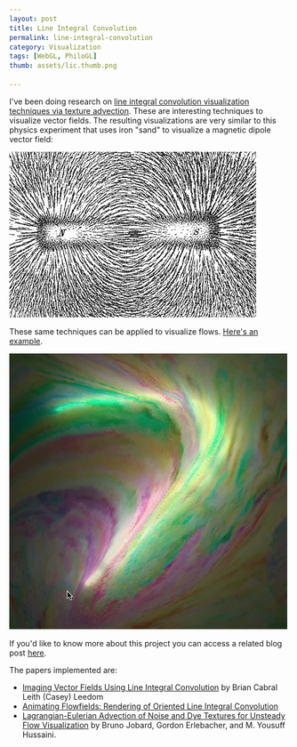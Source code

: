 ```yaml
---
layout: post
title: Line Integral Convolution
permalink: line-integral-convolution
category: Visualization
tags: [WebGL, PhiloGL]
thumb: assets/lic.thumb.png

---
```


I've been doing research on [line integral convolution visualization techniques via texture advection](https://github.com/philogb/lic#readme).
These are interesting techniques to visualize
vector fields. The resulting visualizations are very similar to this
physics experiment that uses iron "sand" to visualize a magnetic dipole vector
field:

![Magnetic dipole visualization](/assets/lic/magnet.png)

These same techniques can be applied to visualize flows. [Here's an
example](http://philogb.github.com/LIC/fluid.html).

![Flow visualization](/assets/lic/flow.png)

If you'd like to know more about this project you can access a related
blog post [here](http://blog.thejit.org/2012/08/14/playing-with-line-integral-convolutions/).

The papers implemented are:

 * [Imaging Vector Fields Using Line Integral Convolution](http://www8.cs.umu.se/kurser/TDBD13/VT00/extra/p263-cabral.pdf) by Brian Cabral Leith (Casey) Leedom
 * [Animating Flowfields: Rendering of Oriented Line Integral Convolution](http://graphics.cs.ucdavis.edu/~lfeng/sig/tensor/papers/Animating%20Flow%20Fields%20Rendering%20of%20Oriented%20Line%20Integral%20Convolution.pdf)
 * [Lagrangian-Eulerian Advection of Noise and Dye Textures for Unsteady Flow Visualization](http://www.cs.ucdavis.edu/~ma/ECS276/readings/Jobard_TVCG02.pdf) by Bruno Jobard, Gordon Erlebacher, and M. Yousuff Hussaini.

